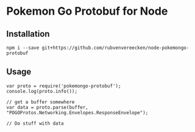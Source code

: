# Pokemon Go Protobuf for Node

## Installation

```
npm i --save git+https://github.com/rubvenvereecken/node-pokemongo-protobuf
```

## Usage

```
var proto = require('pokemongo-protobuf');
console.log(proto.info());

// get a buffer somewhere
var data = proto.parse(buffer, "POGOProtos.Networking.Envelopes.ResponseEnvelope");

// Do stuff with data
```

